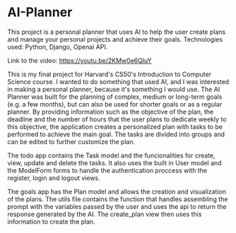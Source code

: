 # AI-Planner
This project is a personal planner that uses AI to help the user create plans and manage your personal projects and achieve their goals. Technologies used: Python, Django, Openai API. 

Link to the video: <https://youtu.be/2KMw0e6QluY>

This is my final project for Harvard's CS50's Introduction to Computer Science course. I wanted to do something that used AI, and I was interested in making a personal planner, because it's something I would use. 
The AI Planner was built for the planning of complex, medium or long-term goals (e.g. a few months), but can also be used for shorter goals or as a regular planner. By providing information such as the objective of the plan, the deadline and the number of hours that the user plans to dedicate weekly to this objective, the application creates a personalized plan with tasks to be performed to achieve the main goal. The tasks are divided into groups and can be edited to further customize the plan.

The todo app contains the Task model and the funcionalities for create, view, update and delete the tasks. It also uses the built in User model and the ModelForm forms to handle the authentication proccess with the register, login and logout views.

The goals app has the Plan model and allows the creation and visualization of the plans. The utils file contains the function that handles assembling the prompt with the variables passed by the user and uses the api to return the response generated by the AI. The create_plan view then uses this information to create the plan. 
